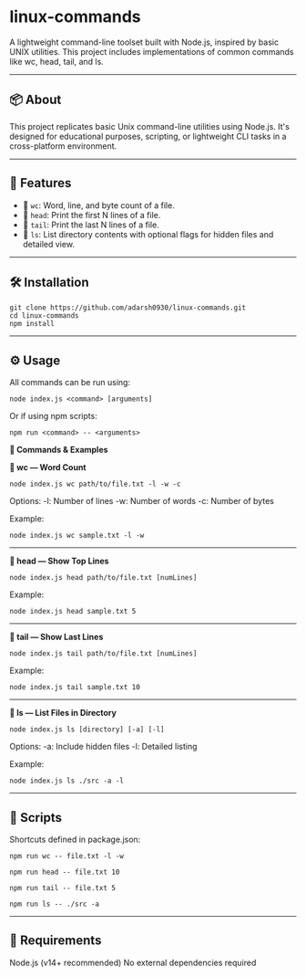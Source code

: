 # linux-commands

A lightweight command-line toolset built with Node.js, inspired by basic UNIX utilities. This project includes implementations of common commands like wc, head, tail, and ls.

---

## 📦 About

This project replicates basic Unix command-line utilities using Node.js. It's designed for educational purposes, scripting, or lightweight CLI tasks in a cross-platform environment.

---

## 🚀 Features

- 📄 `wc`: Word, line, and byte count of a file.
- 🔼 `head`: Print the first N lines of a file.
- 🔽 `tail`: Print the last N lines of a file.
- 📁 `ls`: List directory contents with optional flags for hidden files and detailed view.

---

## 🛠️ Installation

```
git clone https://github.com/adarsh0930/linux-commands.git
cd linux-commands
npm install
```

---

## ⚙️ Usage
All commands can be run using:

```
node index.js <command> [arguments]
```
Or if using npm scripts:

```
npm run <command> -- <arguments>
```
**📂 Commands & Examples**

**🔢 wc — Word Count**
```
node index.js wc path/to/file.txt -l -w -c
```

Options:
-l: Number of lines
-w: Number of words
-c: Number of bytes

Example:
```
node index.js wc sample.txt -l -w
```

---

**🔼 head — Show Top Lines**
```
node index.js head path/to/file.txt [numLines]
```

Example:
```
node index.js head sample.txt 5
```

---

**🔽 tail — Show Last Lines**
```
node index.js tail path/to/file.txt [numLines]
```

Example:
```
node index.js tail sample.txt 10
```

---

**📁 ls — List Files in Directory**
```
node index.js ls [directory] [-a] [-l]
```

Options:
-a: Include hidden files
-l: Detailed listing

Example:
```
node index.js ls ./src -a -l
```

---

## 📜 Scripts
Shortcuts defined in package.json:

```
npm run wc -- file.txt -l -w
```
```
npm run head -- file.txt 10
```
```
npm run tail -- file.txt 5
```
```
npm run ls -- ./src -a
```

---

## 🧪 Requirements
Node.js (v14+ recommended)
No external dependencies required
